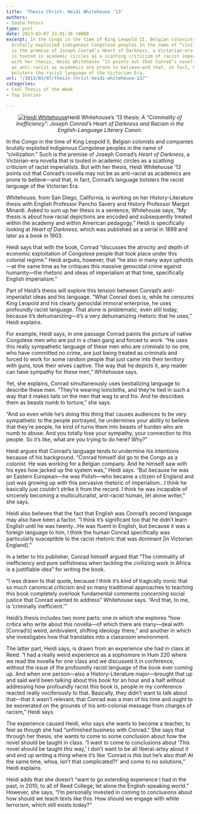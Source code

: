 ```yaml
---
title: 'Thesis Christ: Heidi Whitehouse ‘13'
authors:
- Sasha Peters
type: post
date: 2013-03-07 23:01:36 +0000
excerpt: In the Congo in the time of King Leopold II, Belgian colonists and companies
  brutally exploited indigenous Congolese peoples in the name of “civilization.” Such
  is the premise of Joseph Conrad’s Heart of Darkness, a Victorian-era novella that
  is touted in academic circles as a scathing criticism of racist imperialists. But
  with her thesis, Heidi Whitehouse ’13 points out that Conrad’s novella may not be
  as anti-racist as academics are prone to believe—and that, in fact, Conrad’s language
  bolsters the racist language of the Victorian Era.
url: "/2013/03/07/thesis-christ-heidi-whitehouse-13/"
categories:
- Cool Thesis of the Week
- Top Stories

---
```

<p style="text-align: center;">
  <a href="https://i0.wp.com/www.reedquest.org/wp-content/uploads/2013/03/IMG_1430_web.jpg"><img class="aligncenter size-full wp-image-2118" alt="Heidi Whitehouse" src="https://i0.wp.com/www.reedquest.org/wp-content/uploads/2013/03/IMG_1430_web.jpg?resize=770%2C513" data-recalc-dims="1" /></a>Heidi Whitehouse&#8217;s &#8217;13 thesis: <em>A “Criminality of Inefficiency”: Joseph Conrad’s Heart of Darkness and Racism in the English-Language Literary Canon.</em>
</p>

<p style="text-align: center;">
  <p>
    In the Congo in the time of King Leopold II, Belgian colonists and companies brutally exploited indigenous Congolese peoples in the name of “civilization.” Such is the premise of Joseph Conrad’s <i>Heart of Darkness</i>, a Victorian-era novella that is touted in academic circles as a scathing criticism of racist imperialists. But with her thesis, Heidi Whitehouse ’13 points out that Conrad’s novella may not be as anti-racist as academics are prone to believe—and that, in fact, Conrad’s language bolsters the racist language of the Victorian Era.
  </p>
  
  <p>
    Whitehouse, from San Diego, California, is working on her History-Literature thesis with English Professor Pancho Savery and History Professor Margot Minardi. Asked to sum up her thesis in a sentence, Whitehouse says, “My thesis is about how racial depictions are encoded and subsequently treated within the academy and within American pedagogy.” Heidi is specifically looking at <i>Heart of Darkness</i>, which was published as a serial in 1899 and later as a book in 1903.
  </p>
  
  <p>
    Heidi says that with the book, Conrad “discusses the atrocity and depth of economic exploitation of Congolese people that took place under this colonial regime.” Heidi argues, however, that “he also in many ways upholds—at the same time as he critiques this massive genocidal crime against humanity—the rhetoric and ideas of imperialism at that time, specifically English imperialism.”
  </p>
  
  <p>
    Part of Heidi’s thesis will explore this tension between Conrad’s anti-imperialist ideas and his language. “What Conrad does is, while he censures King Leopold and his clearly genocidal immoral enterprise, he uses profoundly racist language. That alone is problematic, even still today, because it’s dehumanizing—it’s a very dehumanizing rhetoric that he uses,” Heidi explains.
  </p>
  
  <p>
    For example, Heidi says, in one passage Conrad paints the picture of native Congolese men who are put in a chain gang and forced to work. “He uses this really sympathetic language of these men who are criminals to no one, who have committed no crime, are just being treated as criminals and forced to work for some random people that just came into their territory with guns, took their wives captive. The way that he depicts it, any reader can have sympathy for these men,” Whitehouse says.
  </p>
  
  <p>
    Yet, she explains, Conrad simultaneously uses bestializing language to describe these men. “They’re wearing loincloths, and they’re tied in such a way that it makes tails on the men that wag to and fro. And he describes them as beasts numb to torture,” she says.
  </p>
  
  <p>
    “And so even while he’s doing this thing that causes audiences to be very sympathetic to the people portrayed, he undermines your ability to believe that they’re people, he kind of turns them into beasts of burden who are numb to abuse. And you totally lose your sympathy, your connection to this people. So it’s like, what are you trying to do here? Why?”
  </p>
  
  <p>
    Heidi argues that Conrad’s language tends to undermine his intentions because of his background. “Conrad himself did go to the Congo as a colonist. He was working for a Belgian company. And he himself saw with his eyes how jacked up the system was,” Heidi says. “But because he was an Eastern European—he was Polish—who became a citizen of England and just was growing up with this pervasive rhetoric of imperialism…I think he basically just couldn’t strike it from the record. I think he was incapable of sincerely becoming a multiculturalist, anti-racist human, let alone writer,” she says.
  </p>
  
  <p>
    Heidi also believes that the fact that English was Conrad’s second language may also have been a factor. “I think it’s significant too that he didn’t learn English until he was twenty…He was fluent in English, but because it was a foreign language to him, I think the human Conrad specifically was particularly susceptible to the racist rhetoric that was dominant [in Victorian England].”
  </p>
  
  <p>
    In a letter to his publisher, Conrad himself argued that “The criminality of inefficiency and pure selfishness when tackling the civilizing work in Africa is a justifiable idea&#8221; for writing the book.
  </p>
  
  <p>
    “I was drawn to that quote, because I think it&#8217;s kind of tragically ironic that so much canonical criticism and so many traditional approaches to teaching this book completely overlook fundamental comments concerning social justice that Conrad wanted to address” Whitehouse says. “And that, to me, is ‘criminally inefficient.’”
  </p>
  
  <p>
    Heidi’s thesis includes two more parts: one in which she explores “how critics who write about this novella—of which there are many—deal with [Conrad’s] weird, ambivalent, shifting ideology there,” and another in which she investigates how that translates into a classroom environment.
  </p>
  
  <p>
    The latter part, Heidi says, is drawn from an experience she had in class at Reed. “I had a really weird experience as a sophomore in Hum 220 where we read the novella for one class and we discussed it in conference, without the issue of the profoundly racist language of the book ever coming up. And when one person—also a History-Literature major—brought that up and said we’d been talking about this book for an hour and a half without addressing how profoundly racist this book is, people in my conference reacted really vociferously to that. Basically, they didn’t want to talk about that—that it wasn’t relevant, that Conrad was a man of his time and ought to be exonerated on the grounds of his anti-colonial message from charges of racism,” Heidi says.
  </p>
  
  <p>
    The experience caused Heidi, who says she wants to become a teacher, to feel as though she had “unfinished business with Conrad.” She says that through her thesis, she wants to come to some conclusion about how the novel should be taught in class. “I want to come to conclusions about ‘<i>This</i> novel should be taught <i>this</i> way,’ I don’t want to be all liberal-artsy about it and end up writing a thing where it’s like ‘Conrad is <i>this</i> but he’s also <i>that</i>! At the same time, whoa, isn’t that complicated?!’ and come to no solutions,” Heidi explains.
  </p>
  
  <p>
    Heidi adds that she doesn’t “want to go extending experience I had in the past, in 2010, to all of Reed College, let alone the English-speaking world.” However, she says, “I’m personally invested in coming to conclusions about how should we teach texts like this. How should we engage with white terrorism, which still exists today?”
  </p>